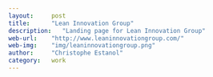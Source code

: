 ```yaml
---
layout:     post
title:      "Lean Innovation Group"
description:   "Landing page for Lean Innovation Group"
web-url:    "http://www.leaninnovationgroup.com/"
web-img:    "img/leaninnovationgroup.png"
author:     "Christophe Estanol"
category:   work
---
```

